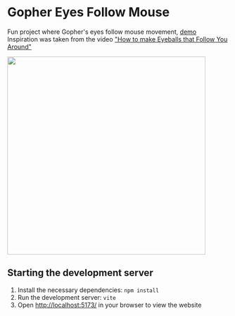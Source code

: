 # Gopher Eyes Follow Mouse
Fun project where Gopher's eyes follow mouse movement, [demo](https://gopher-eye-tracking.vercel.app/)  
Inspiration was taken from the video ["How to make Eyeballs that Follow You Around"](https://www.youtube.com/watch?v=TGe3pS5LqEw)
  
<img src="https://github.com/tty-monkey/gopher-eyes-follow/blob/main/demo.gif" width="450"/>
  
## Starting the development server
1. Install the necessary dependencies:
   `npm install`
2. Run the development server:
   `vite`
3. Open [http://localhost:5173/](http://localhost:5173/) in your browser to view the website
